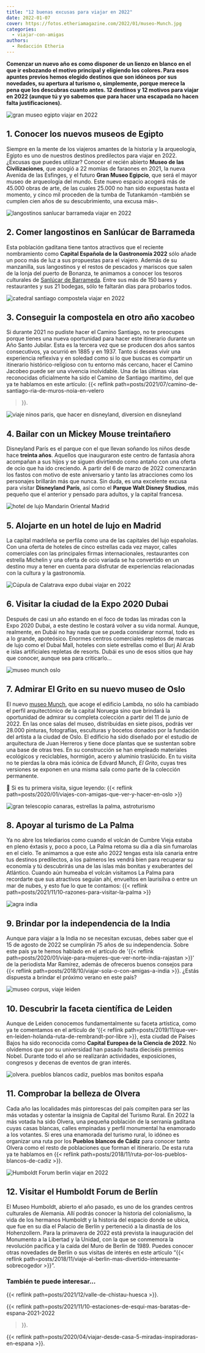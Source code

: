 ```yaml
---
title: "12 buenas excusas para viajar en 2022"
date: 2022-01-07
cover: https://fotos.etheriamagazine.com/2022/01/museo-Munch.jpg
categories: 
  - viajar-con-amigas
authors: 
  - Redacción Etheria
---
```


**Comenzar un nuevo año es como disponer de un lienzo en blanco en el que ir esbozando 
el motivo principal y eligiendo los colores. Para esos apuntes previos hemos elegido 
destinos que son idóneos por sus novedades, su apertura al turismo o, simplemente, 
porque merece la pena que los descubras cuanto antes. 12 destinos y 12 motivos para 
viajar en 2022 (aunque tú y yo sabemos que para hacer una escapada no hacen falta 
justificaciones).** 

![gran museo egipto viajar en 2022](https://fotos.etheriamagazine.com/2022/01/Grand-Egyptian-Museum.jpg "© Gran Museo Egipcio")

## 1\. Conocer los nuevos museos de Egipto

Siempre en la mente de los viajeros amantes de la historia y la arqueología, Egipto es 
uno de nuestros destinos predilectos para viajar en 2022. ¿Excusas que puedes utilizar? 
Conocer el recién abierto **Museo de las Civilizaciones**, que acogió a 22 momias de 
faraones en 2021, la nueva Avenida de las Esfinges, y el futuro **Gran Museo Egipcio**, 
que será el mayor museo de arqueología del mundo. Este nuevo espacio acogerá más de 
45.000 obras de arte, de las cuales 25.000 no han sido expuestas hasta el momento, y 
cinco mil proceden de la tumba de Tutankamón –también se cumplen cien años de su 
descubrimiento, una excusa más–. 

![langostinos sanlucar barrameda viajar en 2022](https://fotos.etheriamagazine.com/2022/01/langostino-sanlucar-cadiz.jpg "Langostinos de Sanlúcar de Barrameda. © Turismo Andaluz")

## 2\. Comer langostinos en Sanlúcar de Barrameda

Esta población gaditana tiene tantos atractivos que el reciente nombramiento como 
**Capital Española de la Gastronomía 2022** sólo añade un poco más de luz a sus 
propuestas para el viajero. Además de su manzanilla, sus langostinos y el restos de 
pescados y mariscos que salen de la lonja del puerto de Bonanza, te animamos a conocer 
los tesoros culturales de [Sanlúcar de Barrameda](https://www.sanlucarturismo.com/). 
Entre sus más de 150 bares y restaurantes y sus 21 bodegas, sólo te faltarán días para 
probarlos todos. 

![catedral santiago compostela viajar en 2022](https://fotos.etheriamagazine.com/2021/07/catedral-santiago-compostela.jpg "Catedral de Santiago de Compostela, punto final de la Ruta Jacobea marítima. © Pepa G.")

## 3\. Conseguir la compostela en otro año xacobeo

Si durante 2021 no pudiste hacer el Camino Santiago, no te preocupes porque tienes una 
nueva oportunidad para hacer este itinerario durante un Año Santo Jubilar. Esta es la 
tercera vez que se producen dos años santos consecutivos, ya ocurrió en 1885 y en 1937. 
Tanto si deseas vivir una experiencia reflexiva y en soledad como si lo que buscas es 
compartir un itinerario histórico-religioso con tu entorno más cercano, hacer el Camino 
Jacobeo puede ser una vivencia inolvidable. Una de las últimas vías reconocidas 
oficialmente ha sido el Camino de Santiago marítimo, del que ya te hablamos en este 
artículo: {{< reflink path=posts/2021/07/camino-de-santiago-ria-de-muros-noia-en-velero 
>}}. 

![viaje ninos paris, que hacer en disneyland, diversion en disneyland](https://fotos.etheriamagazine.com/2018/10/Disneyland-viaje-familia-7.jpg "Disneyland Paris.")

## 4\. Bailar con un Mickey Mouse treintañero

Disneyland París es el parque con el que llevan soñando los niños desde hace **treinta 
años**. Aquellos que inauguraron este centro de fantasía ahora acompañan a sus hijos y 
se siguen divirtiendo como antaño con una oferta de ocio que ha ido creciendo. A partir 
del 6 de marzo de 2022 comenzarán los fastos con motivo de este aniversario y tanto las 
atracciones como los personajes brillarán más que nunca. Sin duda, es una excelente 
excusa para visitar **Disneyland París**, así como el **Parque Walt Disney Studios**, 
más pequeño que el anterior y pensado para adultos, y la capital francesa. 

![hotel de lujo Mandarin Oriental Madrid](https://fotos.etheriamagazine.com/2021/07/Mandarin-Oriental-RitzPalm-Court.jpg "Zona del restaurante Palm Court en el © Ritz Mandarin Oriental.")

## 5\. Alojarte en un hotel de lujo en Madrid

La capital madrileña se perfila como una de las capitales del lujo españolas. Con una 
oferta de hoteles de cinco estrellas cada vez mayor, calles comerciales con las 
principales firmas internacionales, restaurantes con estrella Michelin y una oferta de 
ocio variada se ha convertido en un destino muy a tener en cuenta para disfrutar de 
experiencias relacionadas con la cultura y la gastronomía. 

![Cúpula de Calatrava expo dubai viajar en 2022](https://fotos.etheriamagazine.com/2021/12/Expo-Dubai-pabellon-Emiratos.jpg "Cúpula de Calatrava y artesanía tradicional en el pabellón de EAU. © SG")

## 6\. Visitar la ciudad de la Expo 2020 Dubai

Después de casi un año estando en el foco de todas las miradas con la Expo 2020 Dubai, a 
este destino le costará volver a su vida normal. Aunque, realmente, en Dubái no hay nada 
que se pueda considerar normal, todo es a lo grande, apoteósico. Enormes centros 
comerciales repletos de marcas de lujo como el Dubai Mall, hoteles con siete estrellas 
como el Burj Al Arab e islas artificiales repletas de resorts. Dubái es uno de esos 
sitios que hay que conocer, aunque sea para 
criticarlo...[](https://etheriamagazine.com/wp-admin/edit.php?post_type=post) 

![museo munch oslo](https://fotos.etheriamagazine.com/2022/01/museo-Munch.jpg "Museo Munch de Oslo. © Einar Aslaksen")

## 7\. Admirar El Grito en su nuevo museo de Oslo

El nuevo [museo 
Munch](https://www.visitnorway.es/que-hacer-en-noruega/arte-cultura/museo-munch/), que 
acoge el edificio Lambda, no sólo ha cambiado el perfil arquitectónico de la capital 
Noruega sino que brindará la oportunidad de admirar su completa colección a partir del 
11 de junio de 2022. En las once salas del museo, distribuidas en siete pisos, podrás 
ver 28.000 pinturas, fotografías, esculturas y bocetos donados por la fundación del 
artista a la ciudad de Oslo. El edificio ha sido diseñado por el estudio de arquitectura 
de Juan Herreros y tiene doce plantas que se sustentan sobre una base de otras tres. En 
su construcción se han empleado materiales ecológicos y reciclables, hormigón, acero y 
aluminio traslúcido. En tu visita no te pierdas la obra más icónica de Edvard Munch, _El 
Grito_, cuyas tres versiones se exponen en una misma sala como parte de la colección 
permanente. 

📌 Si es tu primera visita, sigue leyendo: {{< reflink 
path=posts/2020/01/viajes-con-amigas-que-ver-y-hacer-en-oslo >}} 

![gran telescopio canaras, estrellas la palma, astroturismo](https://fotos.etheriamagazine.com/2019/03/viajar-sola-la-palma-mirador-telescopio-canarias.jpg "Gran Telescopio Canarias. © Toño González")

## 8\. Apoyar al turismo de La Palma

Ya no abre los telediarios como cuando el volcán de Cumbre Vieja estaba en pleno éxtasis 
y, poco a poco, La Palma retoma su día a día sin fumarolas en el cielo. Te animamos a 
que este año 2022 tengas esta isla canaria entre tus destinos predilectos, a los 
palmeros les vendrá bien para recuperar su economía y tú descubrirás una de las islas 
más bonitas y exuberantes del Atlántico. Cuando aún humeaba el volcán visitamos La Palma 
para recordarte que sus atractivos seguían ahí, envueltos en laurisilva o entre un mar 
de nubes, y esto fue lo que te contamos: {{< reflink 
path=posts/2021/11/10-razones-para-visitar-la-palma >}} 

![agra india](https://fotos.etheriamagazine.com/2020/01/viaje-mujeres-india-Agra-2.jpg "Taj Mahal, en India. © Juan Carlos Muñpz")

## 9\. Brindar por la independencia de la India

Aunque para viajar a la India no se necesitan excusas, debes saber que el 15 de agosto 
de 2022 se cumplirán 75 años de su independencia. Sobre este país ya te hemos hablado en 
el artículo de '{{< reflink 
path=posts/2020/01/viaje-para-mujeres-que-ver-norte-india-rajastan >}}' de la periodista 
Mar Ramírez, además de ofreceros buenos consejos para {{< reflink 
path=posts/2018/10/viajar-sola-o-con-amigas-a-india >}}. ¿Estás dispuesta a brindar el 
próximo verano en este país? 

![museo corpus, viaje leiden](https://fotos.etheriamagazine.com/2019/11/viaje-leiden-museo-corpus.jpg "Museo Corpus, en Leiden. © P.Grifol")

## 10\. Descubrir la faceta científica de Leiden

Aunque de Leiden conocemos fundamentalmente su faceta artística, como ya te comentamos 
en el artículo de ‘{{< reflink 
path=posts/2019/11/que-ver-en-leiden-holanda-ruta-de-rembrandt-por-libre >}}, esta 
ciudad de Países Bajos ha sido reconocida como **Capital Europea de la Ciencia de 
2022**. No olvidemos que por su universidad han pasado hasta dieciséis premios Nobel. 
Durante todo el año se realizarán actividades, exposiciones, congresos y decenas de 
eventos de gran interés. 

![olvera. pueblos blancos cadiz, pueblos mas bonitos españa](https://fotos.etheriamagazine.com/2018/10/Olvera-pueblos-blancos.jpg "Bajada del castillo de Olvera, Cádiz. © Etheria Magazine")

## 11\. Comprobar la belleza de Olvera

Cada año las localidades más pintorescas del país compiten para ser las más votadas y 
ostentar la insignia de Capital del Turismo Rural. En 2022 la más votada ha sido Olvera, 
una pequeña población de la serranía gaditana cuyas casas blancas, calles empinadas y 
perfil monumental ha enamorado a los votantes. Si eres una enamorada del turismo rural, 
lo idóneo es organizar una ruta por los **Pueblos blancos de Cádiz** para conocer tanto 
Olvera como el resto de poblaciones que forman el itinerario. De esta ruta ya te 
hablamos en {{< reflink path=posts/2018/11/ruta-por-los-pueblos-blancos-de-cadiz >}}. 

![Humboldt Forum berlin viajar en 2022](https://fotos.etheriamagazine.com/2021/09/Berlin-Humboldt-Forum.jpg "Humboldt Forum.© Visit Berlin/Chris Martin Scholl")

## 12\. Visitar el Humboldt Forum de Berlín

El Museo Humboldt, abierto el año pasado, es uno de los grandes centros culturales de 
Alemania. Allí podrás conocer la historia del colonialismo, la vida de los hermanos 
Humboldt y la historia del espacio donde se ubica, que fue en su día el Palacio de 
Berlín y perteneció a la dinastía de los Hohenzollern. Para la primavera de 2022 está 
prevista la inauguración del Monumento a la Libertad y la Unidad, con la que se 
conmemora la revolución pacífica y la caída del Muro de Berlín de 1989. Puedes conocer 
otras novedades de Berlín o sus visitas de interés en este artículo “{{< reflink 
path=posts/2018/11/viaje-al-berlin-mas-divertido-interesante-sobrecogedor >}}”. 

### También te puede interesar...

{{< reflink path=posts/2021/12/valle-de-chistau-huesca >}}. 

{{< reflink path=posts/2021/11/10-estaciones-de-esqui-mas-baratas-de-espana-2021-2022 
>}}. 

{{< reflink path=posts/2020/04/viajar-desde-casa-5-miradas-inspiradoras-en-espana >}}.
